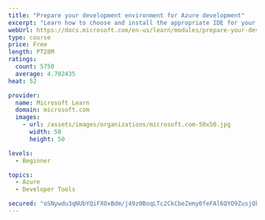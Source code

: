 ```yaml
---
title: "Prepare your development environment for Azure development"
excerpt: "Learn how to choose and install the appropriate IDE for your requirements to help you build, deploy, monitor, and scale cloud-hosted solutions."
webUrl: https://docs.microsoft.com/en-us/learn/modules/prepare-your-dev-environment-for-azure-development/
type: course
price: Free
length: PT28M
ratings:
  count: 5750
  average: 4.702435
heat: 52

provider:
  name: Microsoft Learn
  domain: microsoft.com
  images:
    - url: /assets/images/organizations/microsoft.com-50x50.jpg
      width: 50
      height: 50

levels:
  - Beginner

topics:
  - Azure
  - Developer Tools

secured: "oSNywdu3qNUbYQiFXOxBdm/j49z0BoqLTc2CkCbeZemy0feFAl6QYO9ZusjQkWxgRghTKTJMGQHI/zBcQBzwqtV1786xU9ZNBtZM54XkJsOdc+I8OLfc/si/oMlHGN2r+I+hiktyoe31+f/huLorp+wVDA0gQuppH2QBJnTUZQ3GEmrnXcu3oy5BB6L60lNSlHBr8J5dn61Mp5JFLfkuOFUokhAndQk8rlqXO5W6thyDjHvbgFyTc4rv9tvE1bnhcpdR2M+/ALUDzxLK43X/YAwRGRq54+X3sjiiYEgqaso7la//1Yu+rgegaEnh9L5YjnYpinwdBIzcvxDdyz44DV1YSqJn3lUxOPdzLwqUZwP1YSkJjrATBouO4S0zgGbqpNbC+JUHe4RFiqo7CpZiXHn6Bt4xldFcu56Ee4MvewQ=;eM986VIsWOi9jwV5HqeG3A=="
---
```


